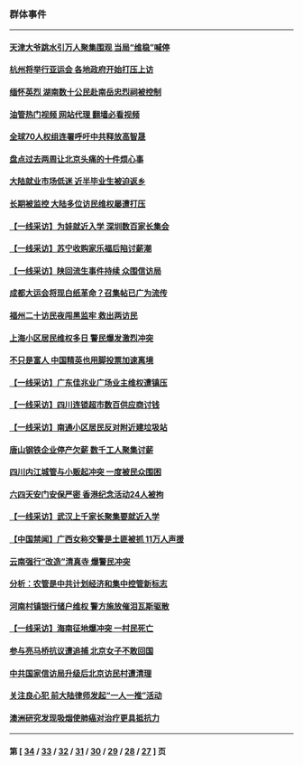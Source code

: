 ### 群体事件
---
#### [天津大爷跳水引万人聚集围观 当局“维稳”喊停](../../pages/ncid279/n14068364.md?09071645) 
#### [杭州将举行亚运会 各地政府开始打压上访](../../pages/ncid279/n14059747.md?09071645) 
#### [缅怀英烈 湖南数十公民赴南岳忠烈祠被控制](../../pages/ncid279/n14055318.md?09071645) 
#### [油管热门视频 网站代理 翻墙必看视频](http://138.2.39.72:81/youtube.html?epic-marker?09071645)
#### [全球70人权组连署呼吁中共释放高智晟](../../pages/ncid279/n14055054.md?09071645) 
#### [盘点过去两周让北京头痛的十件烦心事](../../pages/ncid279/n14052654.md?09071645) 
#### [大陆就业市场低迷 近半毕业生被迫返乡](../../pages/ncid279/n14050945.md?09071645) 
#### [长期被监控 大陆多位访民维权屡遭打压](../../pages/ncid279/n14049331.md?09071645) 
#### [【一线采访】为娃就近入学 深圳数百家长集会](../../pages/ncid279/n14044246.md?09071645) 
#### [【一线采访】苏宁收购家乐福后陷讨薪潮](../../pages/ncid279/n14042224.md?09071645) 
#### [【一线采访】陕回流生事件持续 众围信访局](../../pages/ncid279/n14040242.md?09071645) 
#### [成都大运会将现白纸革命？召集帖已广为流传](../../pages/ncid279/n14033119.md?09071645) 
#### [福州二十访民夜闯黑监牢 救出两访民](../../pages/ncid279/n14031617.md?09071645) 
#### [上海小区居民维权多日 警民爆发激烈冲突](../../pages/ncid279/n14029221.md?09071645) 
#### [不只是富人 中国精英也用脚投票加速离境](../../pages/ncid279/n14029086.md?09071645) 
#### [【一线采访】广东佳兆业广场业主维权遭镇压](../../pages/ncid279/n14028175.md?09071645) 
#### [【一线采访】四川连锁超市数百供应商讨钱](../../pages/ncid279/n14025102.md?09071645) 
#### [【一线采访】南通小区居民反对附近建垃圾站](../../pages/ncid279/n14021690.md?09071645) 
#### [唐山钢铁企业停产欠薪 数千工人聚集讨薪](../../pages/ncid279/n14017404.md?09071645) 
#### [四川内江城管与小贩起冲突 一度被民众围困](../../pages/ncid279/n14015922.md?09071645) 
#### [六四天安门安保严密 香港纪念活动24人被拘](../../pages/ncid279/n14009800.md?09071645) 
#### [【一线采访】武汉上千家长聚集要就近入学](../../pages/ncid279/n14009497.md?09071645) 
#### [【中国禁闻】广西女称交警是土匪被抓 11万人声援](../../pages/ncid279/n14006869.md?09071645) 
#### [云南强行“改造”清真寺 爆警民冲突](../../pages/ncid279/n14005561.md?09071645) 
#### [分析：农管是中共计划经济和集中控管新标志](../../pages/ncid279/n14000665.md?09071645) 
#### [河南村镇银行储户维权 警方施放催泪瓦斯驱散](../../pages/ncid279/n13998750.md?09071645) 
#### [【一线采访】海南征地爆冲突 一村民死亡](../../pages/ncid279/n13989137.md?09071645) 
#### [参与亮马桥抗议遭追捕 北京女子不敢回国](../../pages/ncid279/n13985420.md?09071645) 
#### [中共国家信访局升级后北京访民村遭清理](../../pages/ncid279/n13984826.md?09071645) 
#### [关注良心犯 前大陆律师发起“一人一推”活动](../../pages/ncid279/n13980524.md?09071645) 
#### [澳洲研究发现吸烟使肺癌对治疗更具抵抗力](../../pages/ncid279/n13977762.md?09071645) 

---
#### 第 [ [34](./34.md?09071645) / [33](./33.md?09071645) / [32](./32.md?09071645) / [31](./31.md?09071645) / [30](./30.md?09071645) / [29](./29.md?09071645) / [28](./28.md?09071645) / [27](./27.md?09071645) ] 页
